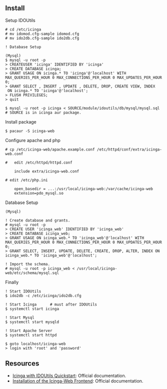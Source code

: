 Install
-------

Setup IDOUtils
	
	# cd /etc/icinga
	# mv idomod.cfg-sample idomod.cfg
	# mv ido2db.cfg-sample ido2db.cfg

	! Database Setup

	(Mysql)
	$ mysql -u root -p
	> CREATEUSER 'icinga' IDENTIFIED BY 'icinga'
	> CREATE DATABASE icinga;
	> GRANT USAGE ON icinga.* TO 'icinga'@'localhost' WITH MAX_QUERIES_PER_HOUR 0 MAX_CONNECTIONS_PER_HOUR 0 MAX_UPDATES_PER_HOUR 0;
	> GRANT SELECT , INSERT , UPDATE , DELETE, DROP, CREATE VIEW, INDEX
	 ON icinga.* TO 'icinga'@'localhost';
	> FLUSH PRIVILEGES;
	> quit

	$ mysql -u root -p icinga < SOURCE/module/idoutils/db/mysql/mysql.sql # SOURCE is in icinga aur package.

Install package

	$ pacaur -S icinga-web 

Configure apache and php

	# cp /etc/icinga-web/apache.example.conf /etc/httpd/conf/extra/icinga-web.conf

	#	edit /etc/httpd/httpd.conf 

		include extra/icinga-web.conf

	# edit /etc/php.ini

		open_basedir = ...:/usr/local/icinga-web:/var/cache/icinga-web
		extension=pdo_mysql.so

Database Setup 

	(Mysql)

	! Create database and grants.
	# mysql -u root -p
	> CREATE USER 'icinga_web' IDENTIFIED BY 'icinga_web'
	> CREATE DATABASE icinga_web;
	> GRANT USAGE ON icinga_web.* TO 'icinga_web'@'localhost' WITH MAX_QUERIES_PER_HOUR 0 MAX_CONNECTIONS_PER_HOUR 0 MAX_UPDATES_PER_HOUR 0;
	> GRANT SELECT, INSERT, UPDATE, DELETE, CREATE, DROP, ALTER, INDEX ON icinga_web.* TO 'icinga_web'@'localhost';
 
	! Import the schema.
	# mysql -u root -p icinga_web < /usr/local/icinga-web/etc/schema/mysql.sql

Finally

	! Start IDOUtils
	$ ido2db -c /etc/icinga/ido2db.cfg

	! Start Icinga      # must after IDOUtils
	$ systemctl start icinga

	! Start Mysql
	$ systemctl start mysqld

	! Start Apache Server
	$ systemctl start httpd

	$ goto localhost/icinga-web
	> login with 'root' and 'password'

Resources
---------

* [Icinga with IDOUtils Quickstart](http://docs.icinga.org/latest/en/quickstart-idoutils.html): Official documentation.
* [Installation of the Icinga-Web Frontend](http://docs.icinga.org/latest/en/icinga-web-scratch.html): Official documentation.

